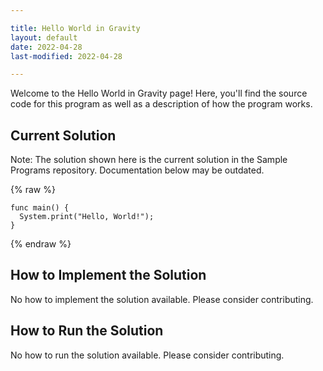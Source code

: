 ```yaml
---

title: Hello World in Gravity
layout: default
date: 2022-04-28
last-modified: 2022-04-28

---
```


Welcome to the Hello World in Gravity page! Here, you'll find the source code for this program as well as a description of how the program works.

## Current Solution

Note: The solution shown here is the current solution in the Sample Programs repository. Documentation below may be outdated.

{% raw %}

```Gravity
func main() {
  System.print("Hello, World!");
}

```

{% endraw %}

## How to Implement the Solution

No how to implement the solution available. Please consider contributing.

## How to Run the Solution

No how to run the solution available. Please consider contributing.